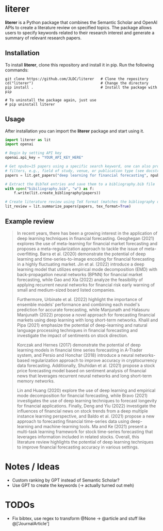 # literer
**literer** is a Python package that combines the Semantic Scholar and OpenAI APIs to create a literature review on specified topics. The package allows users to specify keywords related to their research interest and generate a summary of relevant research papers.

## Installation
To install **literer**, clone this repository and install it in pip. Run the following commands:

```
git clone https://github.com/JLDC/literer   # Clone the repository
cd("literer")                               # Change the directory
pip install .                               # Install the package with pip

# To uninstall the package again, just use
# pip uninstall literer
```

## Usage
After installation you can import the **literer** package and start using it.

```python
import literer as lit
import openai

# Begin by setting API key
openai.api_key = "YOUR_API_KEY_HERE"

# Get npubs=15 papers using a specific search keyword, one can also provide further
# filters, e.g., field of study, venue, or publication type (see docstring)
papers = lit.get_papers("deep learning for financial forecasting", npubs=15)

# Extract the BibTeX entries and save them to a bibliography.bib file
with open("bibiliography.bib", "w") as f:
    f.write(lit.create_bibliography(papers))

# Create literature review using TeX format (matches the bibliography defined above)
lit_review = lit.summarize_papers(papers, tex_format=True)
```

## Example review
> In recent years, there has been a growing interest in the application of deep learning techniques in financial forecasting. Geoghegan (2021) explores the use of meta-learning for financial market forecasting and proposes a meta-regularization approach to tackle the issue of meta-overfitting. Barra et al. (2020) demonstrate the potential of deep learning and time-series-to-image encoding for financial forecasting in a highly fluctuating market. Jin et al. (2022) introduce a deep learning model that utilizes empirical mode decomposition (EMD) with back-propagation neural networks (BPNN) for financial market forecasting, while Gao and Xia (2022) analyze the feasibility of applying recurrent neural networks for financial risk early warning of small and medium-sized board listed companies. 
> 
> Furthermore, Urbinate et al. (2022) highlight the importance of ensemble models' performance and combining each model's prediction for accurate forecasting, while Manjunath and Halasuru Manjunath (2022) propose a novel approach for forecasting financial markets using deep learning with long short-term networks. Khalil and Pipa (2021) emphasize the potential of deep-learning and natural language processing techniques in financial forecasting and investigate the impact of sentiments on stock direction. 
>
> Korczak and Hernes (2017) demonstrate the potential of deep learning models in financial time series forecasting in A-Trader system, and Persio and Honchar (2018) introduce a neural networks-based regularization approach to improve accuracy in cryptocurrency data forecasting. Additionally, Shuhidan et al. (2021) propose a stock price forecasting model based on sentiment analysis of financial news that leverages recurrent neural networks and long short-term memory networks. 
>
>Lin and Huang (2020) explore the use of deep learning and empirical mode decomposition for financial forecasting, while Bravo (2021) investigates the use of deep learning techniques to forecast longevity for financial applications. Finally, Deng and Yiu (2022) investigate the influences of financial news on stock trends from a deep multiple instance learning perspective, and Baldo et al. (2021) propose a new approach to forecasting financial time-series data using deep-learning and machine-learning tools. Ma and Ke (2021) present a multi-task learning framework for stock time-series forecasting that leverages information included in related stocks. Overall, this literature review highlights the potential of deep learning techniques to improve financial forecasting accuracy in various settings.



# Notes / Ideas
+ Custom ranking by GPT instead of Semantic Scholar?
+ Use GPT to create the keywords (-> actually turned out meh)

# TODOs
+ Fix bibtex, use regex to transform @None -> @article and stuff like @['JournalArticle']
